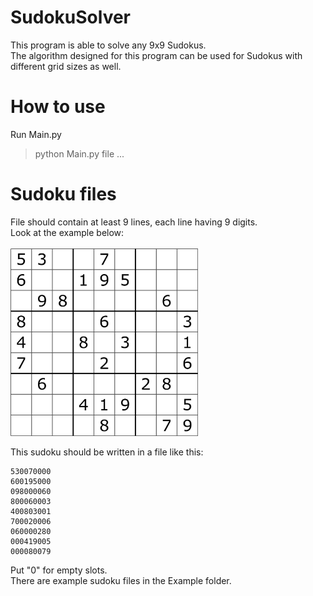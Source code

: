 # SudokuSolver
This program is able to solve any 9x9 Sudokus.</br>
The algorithm designed for this program can be used for Sudokus with different grid sizes as well.

# How to use
Run Main.py
> python Main.py file ...

# Sudoku files
File should contain at least 9 lines, each line having 9 digits.</br>
Look at the example below:</br></br>
<img src="/Sudoku.png" width="300">

This sudoku should be written in a file like this:
```
530070000
600195000
098000060
800060003
400803001
700020006
060000280
000419005
000080079
```

Put "0" for empty slots.</br>
There are example sudoku files in the Example folder.

